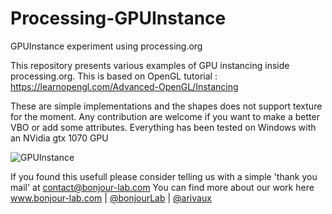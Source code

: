 # Processing-GPUInstance
GPUInstance experiment using processing.org

This repository presents various examples of GPU instancing inside processing.org. 
This is based on OpenGL tutorial : https://learnopengl.com/Advanced-OpenGL/Instancing

These are simple implementations and the shapes does not support texture for the moment. Any contribution are welcome if you want to make a better VBO or add some attributes.
Everything has been tested on Windows with an NVidia gtx 1070 GPU

![GPUInstance](thumbnail.gif)

If you found this usefull please consider telling us with a simple 'thank you mail' at contact@bonjour-lab.com
You can find more about our work here www.bonjour-lab.com | [@bonjourLab](https://www.instagram.com/bonjourlab/) | [@arivaux](https://www.instagram.com/arivaux/)